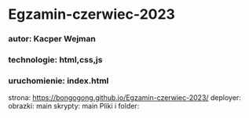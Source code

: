 # Egzamin-czerwiec-2023
### autor: Kacper Wejman
### technologie: html,css,js
### uruchomienie: index.html
strona: https://bongogong.github.io/Egzamin-czerwiec-2023/
deployer:
obrazki: main 
skrypty: main
Pliki i folder: 
